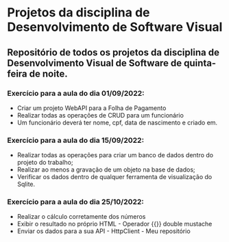 # Projetos da disciplina de Desenvolvimento de Software Visual

## Repositório de todos os projetos da disciplina de Desenvolvimento Visual de Software de quinta-feira de noite.

### **Exercício para a aula do dia 01/09/2022**:

- Criar um projeto WebAPI para a Folha de Pagamento
- Realizar todas as operações de CRUD para um funcionário
- Um funcionário deverá ter nome, cpf, data de nascimento e criado em.

### **Exercício para a aula do dia 15/09/2022**:

- Realizar todas as operações para criar um banco de dados dentro do projeto do trabalho;
- Realizar ao menos a gravação de um objeto na base de dados;
- Verificar os dados dentro de qualquer ferramenta de visualização do Sqlite.

### **Exercício para a aula do dia 25/10/2022**:

- Realizar o cálculo corretamente dos números
- Exibir o resultado no próprio HTML - Operador {{}} double mustache
- Enviar os dados para a sua API - HttpClient - Meu repositório
